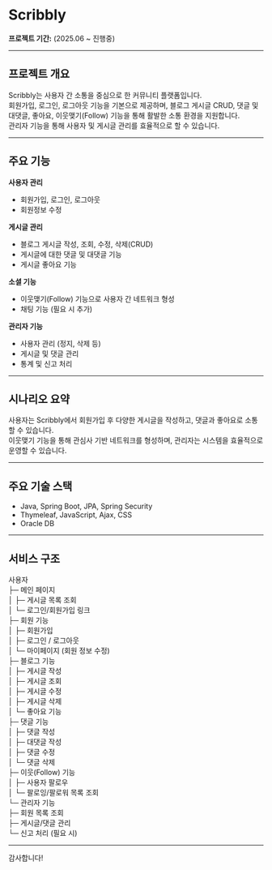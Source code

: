 # Scribbly

**프로젝트 기간:** (2025.06 ~ 진행중) 

---

## 프로젝트 개요  
Scribbly는 사용자 간 소통을 중심으로 한 커뮤니티 플랫폼입니다.  
회원가입, 로그인, 로그아웃 기능을 기본으로 제공하며, 블로그 게시글 CRUD, 댓글 및 대댓글, 좋아요, 이웃맺기(Follow) 기능을 통해 활발한 소통 환경을 지원합니다.  
관리자 기능을 통해 사용자 및 게시글 관리를 효율적으로 할 수 있습니다.  

---

## 주요 기능

**사용자 관리**  
- 회원가입, 로그인, 로그아웃  
- 회원정보 수정  

**게시글 관리**  
- 블로그 게시글 작성, 조회, 수정, 삭제(CRUD)  
- 게시글에 대한 댓글 및 대댓글 기능  
- 게시글 좋아요 기능  

**소셜 기능**  
- 이웃맺기(Follow) 기능으로 사용자 간 네트워크 형성  
- 채팅 기능 (필요 시 추가)  

**관리자 기능**  
- 사용자 관리 (정지, 삭제 등)  
- 게시글 및 댓글 관리  
- 통계 및 신고 처리  

---

## 시나리오 요약  
사용자는 Scribbly에서 회원가입 후 다양한 게시글을 작성하고, 댓글과 좋아요로 소통할 수 있습니다.  
이웃맺기 기능을 통해 관심사 기반 네트워크를 형성하며, 관리자는 시스템을 효율적으로 운영할 수 있습니다.  

---

## 주요 기술 스택  
- Java, Spring Boot, JPA, Spring Security  
- Thymeleaf, JavaScript, Ajax, CSS  
- Oracle DB    

---

## 서비스 구조

사용자  
├─ 메인 페이지  
│  ├─ 게시글 목록 조회  
│  └─ 로그인/회원가입 링크  
├─ 회원 기능  
│  ├─ 회원가입  
│  ├─ 로그인 / 로그아웃  
│  └─ 마이페이지 (회원 정보 수정)  
├─ 블로그 기능  
│  ├─ 게시글 작성  
│  ├─ 게시글 조회  
│  ├─ 게시글 수정  
│  ├─ 게시글 삭제  
│  └─ 좋아요 기능  
├─ 댓글 기능  
│  ├─ 댓글 작성  
│  ├─ 대댓글 작성  
│  ├─ 댓글 수정  
│  └─ 댓글 삭제  
├─ 이웃(Follow) 기능  
│  ├─ 사용자 팔로우  
│  └─ 팔로잉/팔로워 목록 조회  
└─ 관리자 기능  
   ├─ 회원 목록 조회  
   ├─ 게시글/댓글 관리  
   └─ 신고 처리 (필요 시)  

---

감사합니다!
